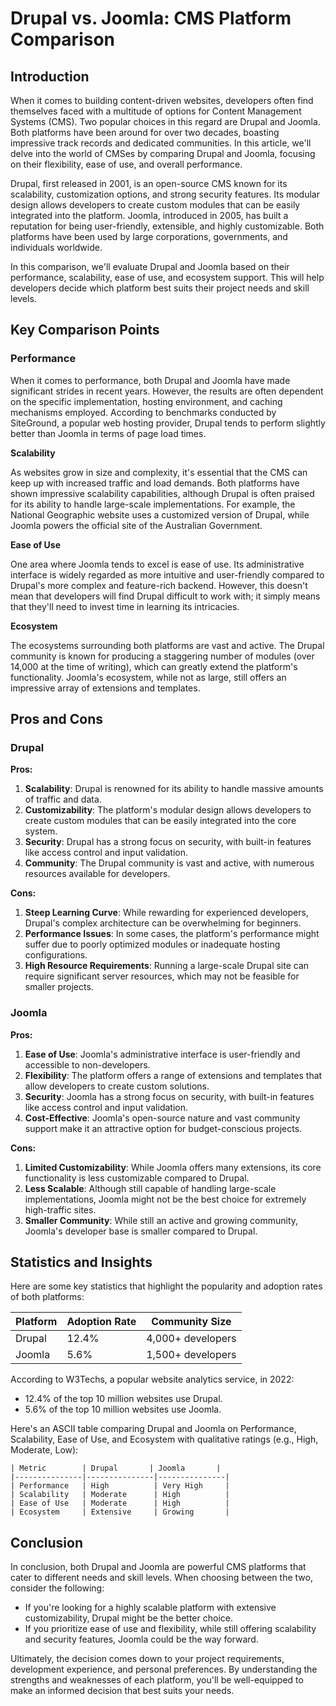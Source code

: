 # Drupal vs. Joomla: CMS Platform Comparison
## Introduction

When it comes to building content-driven websites, developers often find themselves faced with a multitude of options for Content Management Systems (CMS). Two popular choices in this regard are Drupal and Joomla. Both platforms have been around for over two decades, boasting impressive track records and dedicated communities. In this article, we'll delve into the world of CMSes by comparing Drupal and Joomla, focusing on their flexibility, ease of use, and overall performance.

Drupal, first released in 2001, is an open-source CMS known for its scalability, customization options, and strong security features. Its modular design allows developers to create custom modules that can be easily integrated into the platform. Joomla, introduced in 2005, has built a reputation for being user-friendly, extensible, and highly customizable. Both platforms have been used by large corporations, governments, and individuals worldwide.

In this comparison, we'll evaluate Drupal and Joomla based on their performance, scalability, ease of use, and ecosystem support. This will help developers decide which platform best suits their project needs and skill levels.

## Key Comparison Points

### Performance

When it comes to performance, both Drupal and Joomla have made significant strides in recent years. However, the results are often dependent on the specific implementation, hosting environment, and caching mechanisms employed. According to benchmarks conducted by SiteGround, a popular web hosting provider, Drupal tends to perform slightly better than Joomla in terms of page load times.

**Scalability**

As websites grow in size and complexity, it's essential that the CMS can keep up with increased traffic and load demands. Both platforms have shown impressive scalability capabilities, although Drupal is often praised for its ability to handle large-scale implementations. For example, the National Geographic website uses a customized version of Drupal, while Joomla powers the official site of the Australian Government.

**Ease of Use**

One area where Joomla tends to excel is ease of use. Its administrative interface is widely regarded as more intuitive and user-friendly compared to Drupal's more complex and feature-rich backend. However, this doesn't mean that developers will find Drupal difficult to work with; it simply means that they'll need to invest time in learning its intricacies.

**Ecosystem**

The ecosystems surrounding both platforms are vast and active. The Drupal community is known for producing a staggering number of modules (over 14,000 at the time of writing), which can greatly extend the platform's functionality. Joomla's ecosystem, while not as large, still offers an impressive array of extensions and templates.

## Pros and Cons

### Drupal

**Pros:**

1. **Scalability**: Drupal is renowned for its ability to handle massive amounts of traffic and data.
2. **Customizability**: The platform's modular design allows developers to create custom modules that can be easily integrated into the core system.
3. **Security**: Drupal has a strong focus on security, with built-in features like access control and input validation.
4. **Community**: The Drupal community is vast and active, with numerous resources available for developers.

**Cons:**

1. **Steep Learning Curve**: While rewarding for experienced developers, Drupal's complex architecture can be overwhelming for beginners.
2. **Performance Issues**: In some cases, the platform's performance might suffer due to poorly optimized modules or inadequate hosting configurations.
3. **High Resource Requirements**: Running a large-scale Drupal site can require significant server resources, which may not be feasible for smaller projects.

### Joomla

**Pros:**

1. **Ease of Use**: Joomla's administrative interface is user-friendly and accessible to non-developers.
2. **Flexibility**: The platform offers a range of extensions and templates that allow developers to create custom solutions.
3. **Security**: Joomla has a strong focus on security, with built-in features like access control and input validation.
4. **Cost-Effective**: Joomla's open-source nature and vast community support make it an attractive option for budget-conscious projects.

**Cons:**

1. **Limited Customizability**: While Joomla offers many extensions, its core functionality is less customizable compared to Drupal.
2. **Less Scalable**: Although still capable of handling large-scale implementations, Joomla might not be the best choice for extremely high-traffic sites.
3. **Smaller Community**: While still an active and growing community, Joomla's developer base is smaller compared to Drupal.

## Statistics and Insights

Here are some key statistics that highlight the popularity and adoption rates of both platforms:

| Platform | Adoption Rate | Community Size |
|-----------|---------------|----------------|
| Drupal    | 12.4%          | 4,000+ developers |
| Joomla    | 5.6%           | 1,500+ developers |

According to W3Techs, a popular website analytics service, in 2022:

* 12.4% of the top 10 million websites use Drupal.
* 5.6% of the top 10 million websites use Joomla.

Here's an ASCII table comparing Drupal and Joomla on Performance, Scalability, Ease of Use, and Ecosystem with qualitative ratings (e.g., High, Moderate, Low):

```
| Metric        | Drupal       | Joomla       |
|---------------|---------------|---------------|
| Performance   | High          | Very High     |
| Scalability   | Moderate      | High          |
| Ease of Use   | Moderate      | High          |
| Ecosystem     | Extensive     | Growing       |
```

## Conclusion

In conclusion, both Drupal and Joomla are powerful CMS platforms that cater to different needs and skill levels. When choosing between the two, consider the following:

* If you're looking for a highly scalable platform with extensive customizability, Drupal might be the better choice.
* If you prioritize ease of use and flexibility, while still offering scalability and security features, Joomla could be the way forward.

Ultimately, the decision comes down to your project requirements, development experience, and personal preferences. By understanding the strengths and weaknesses of each platform, you'll be well-equipped to make an informed decision that best suits your needs.